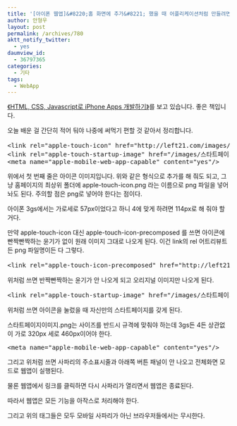 ```yaml
---
title: '[아이폰 웹앱]&#8220;홈 화면에 추가&#8221; 했을 때 어플리케이션처럼 만들려면'
author: 안형우
layout: post
permalink: /archives/780
aktt_notify_twitter:
  - yes
daumview_id:
  - 36797365
categories:
  - 기타
tags:
  - WebApp
---
```

<a href="http://www.aladin.co.kr/shop/wproduct.aspx?isbn=8963510182" target="_blank">《HTML, CSS, Javascript로 iPhone Apps 개발하기》</a>를 보고 있습니다. 좋은 책입니다.

오늘 배운 걸 간단히 적어 둬야 나중에 써먹기 편할 것 같아서 정리합니다.

<pre class="brush:html">&lt;link rel="apple-touch-icon" href="http://left21.com/images/아이콘이미지.png" /&gt;
&lt;link rel="apple-touch-startup-image" href="/images/스타트페이지이미지.png"/&gt;
&lt;meta name="apple-mobile-web-app-capable" content="yes"/&gt;
</pre>

위에서 첫 번째 줄은 아이콘 이미지입니다. 위와 같은 형식으로 추가를 해 줘도 되고, 그냥 홈페이지의 최상위 폴더에 apple-touch-icon.png 라는 이름으로 png 파일을 넣어 놔도 된다. 주의할 점은 png로 넣어야 한다는 점이다.

아이폰 3gs에서는 가로세로 57px이었다고 하니 4에 맞게 하려면 114px로 해 줘야 할 거다.

만약 apple-touch-icon 대신 apple-touch-icon-precomposed 를 쓰면 아이콘에 빤짝빤짝하는 윤기가 없이 원래 이미지 그대로 나오게 된다. 이건 link의 rel 어트리뷰트든 png 파일명이든 다 그렇다.

<pre class="brush:html">&lt;link rel="apple-touch-icon-precomposed" href="http://left21.com/images/아이콘이미지.png" /&gt;</pre>

위처럼 쓰면 반짝빤짝하는 윤기가 안 나오게 되고 오리지널 이미지만 나오게 된다.

<pre class="brush:html">&lt;link rel="apple-touch-startup-image" href="/images/스타트페이지이미지.png"/&gt;</pre>

위처럼 쓰면 아이콘을 눌렀을 때 자신만의 스타트페이지를 갖게 된다.

스타트페이지이미지.png는 사이즈를 반드시 규격에 맞춰야 하는데 3gs든 4든 상관없이 가로 320px 세로 460px이어야 한다.

<pre class="brush:html">&lt;meta name="apple-mobile-web-app-capable" content="yes"/&gt;</pre>

그리고 위처럼 쓰면 사파리의 주소표시줄과 아래쪽 버튼 패널이 안 나오고 전체화면 모드로 웹앱이 실행된다.

물론 웹앱에서 링크를 클릭하면 다시 사파리가 열리면서 웹앱은 종료된다.

따라서 웹앱은 모든 기능을 아작스로 처리해야 한다.

그리고 위의 태그들은 모두 모바일 사파리가 아닌 브라우저들에서는 무시한다.